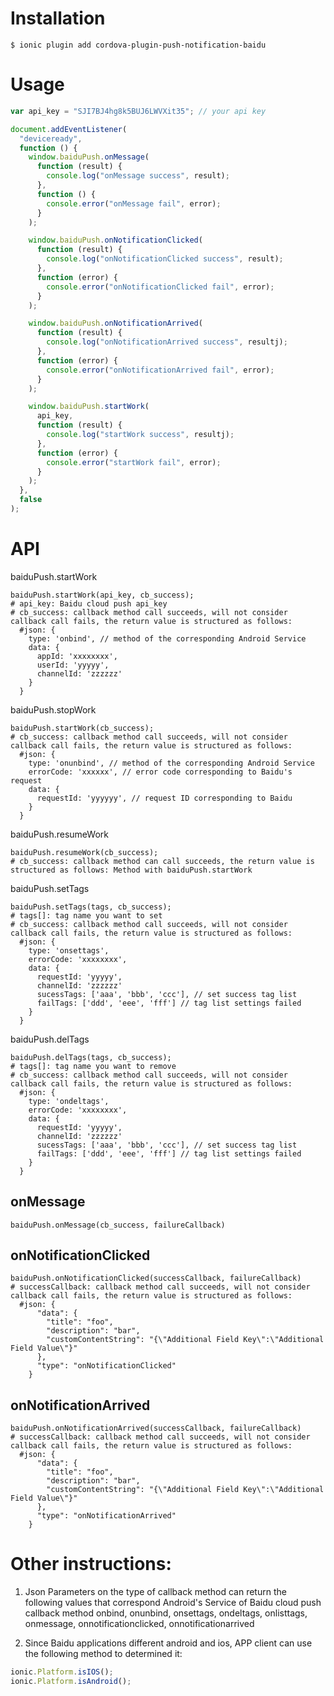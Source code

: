 # Installation

    $ ionic plugin add cordova-plugin-push-notification-baidu

# Usage

```js
var api_key = "SJI7BJ4hg8k5BUJ6LWVXit35"; // your api key

document.addEventListener(
  "deviceready",
  function () {
    window.baiduPush.onMessage(
      function (result) {
        console.log("onMessage success", result);
      },
      function () {
        console.error("onMessage fail", error);
      }
    );

    window.baiduPush.onNotificationClicked(
      function (result) {
        console.log("onNotificationClicked success", result);
      },
      function (error) {
        console.error("onNotificationClicked fail", error);
      }
    );

    window.baiduPush.onNotificationArrived(
      function (result) {
        console.log("onNotificationArrived success", resultj);
      },
      function (error) {
        console.error("onNotificationArrived fail", error);
      }
    );

    window.baiduPush.startWork(
      api_key,
      function (result) {
        console.log("startWork success", resultj);
      },
      function (error) {
        console.error("startWork fail", error);
      }
    );
  },
  false
);
```

# API

baiduPush.startWork

    baiduPush.startWork(api_key, cb_success);
    # api_key: Baidu cloud push api_key
    # cb_success: callback method call succeeds, will not consider callback call fails, the return value is structured as follows:
      #json: {
        type: 'onbind', // method of the corresponding Android Service
        data: {
          appId: 'xxxxxxxx',
          userId: 'yyyyy',
          channelId: 'zzzzzz'
        }
      }

baiduPush.stopWork

    baiduPush.startWork(cb_success);
    # cb_success: callback method call succeeds, will not consider callback call fails, the return value is structured as follows:
      #json: {
        type: 'onunbind', // method of the corresponding Android Service
        errorCode: 'xxxxxx', // error code corresponding to Baidu's request
        data: {
          requestId: 'yyyyyy', // request ID corresponding to Baidu
        }
      }

baiduPush.resumeWork

    baiduPush.resumeWork(cb_success);
    # cb_success: callback method can call succeeds, the return value is structured as follows: Method with baiduPush.startWork

baiduPush.setTags

    baiduPush.setTags(tags, cb_success);
    # tags[]: tag name you want to set
    # cb_success: callback method call succeeds, will not consider callback call fails, the return value is structured as follows:
      #json: {
        type: 'onsettags',
        errorCode: 'xxxxxxxx',
        data: {
          requestId: 'yyyyy',
          channelId: 'zzzzzz'
          sucessTags: ['aaa', 'bbb', 'ccc'], // set success tag list
          failTags: ['ddd', 'eee', 'fff'] // tag list settings failed
        }
      }

baiduPush.delTags

    baiduPush.delTags(tags, cb_success);
    # tags[]: tag name you want to remove
    # cb_success: callback method call succeeds, will not consider callback call fails, the return value is structured as follows:
      #json: {
        type: 'ondeltags',
        errorCode: 'xxxxxxxx',
        data: {
          requestId: 'yyyyy',
          channelId: 'zzzzzz'
          sucessTags: ['aaa', 'bbb', 'ccc'], // set success tag list
          failTags: ['ddd', 'eee', 'fff'] // tag list settings failed
        }
      }

## onMessage

    baiduPush.onMessage(cb_success, failureCallback)

## onNotificationClicked

    baiduPush.onNotificationClicked(successCallback, failureCallback)
    # successCallback: callback method call succeeds, will not consider callback call fails, the return value is structured as follows:
      #json: {
    	  "data": {
    	    "title": "foo",
    	    "description": "bar",
    	    "customContentString": "{\"Additional Field Key\":\"Additional Field Value\"}"
    	  },
    	  "type": "onNotificationClicked"
    	}

## onNotificationArrived

    baiduPush.onNotificationArrived(successCallback, failureCallback)
    # successCallback: callback method call succeeds, will not consider callback call fails, the return value is structured as follows:
      #json: {
    	  "data": {
    	    "title": "foo",
    	    "description": "bar",
    	    "customContentString": "{\"Additional Field Key\":\"Additional Field Value\"}"
    	  },
    	  "type": "onNotificationArrived"
    	}

# Other instructions:

1. Json Parameters on the type of callback method can return the following values ​​that correspond Android's Service of Baidu cloud push callback method onbind, onunbind, onsettags, ondeltags, onlisttags, onmessage, onnotificationclicked, onnotificationarrived

2. Since Baidu applications different android and ios, APP client can use the following method to determined it:

```js
ionic.Platform.isIOS();
ionic.Platform.isAndroid();
```
